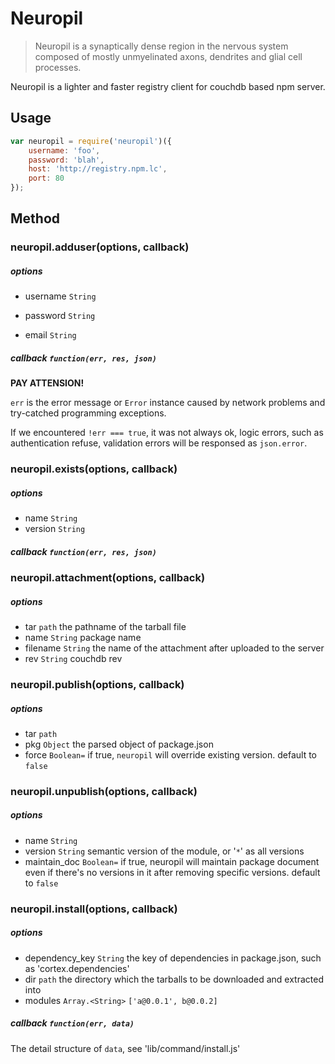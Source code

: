 # Neuropil

> Neuropil is a synaptically dense region in the nervous system composed of mostly unmyelinated axons, dendrites and glial cell processes.

Neuropil is a lighter and faster registry client for couchdb based npm server.

## Usage

```js
var neuropil = require('neuropil')({
	username: 'foo',
	password: 'blah',
	host: 'http://registry.npm.lc',
	port: 80
});
```

## Method

### neuropil.adduser(options, callback)

##### options

- username `String`

- password `String`

- email `String`

##### callback `function(err, res, json)`

**PAY ATTENSION!**

`err` is the error message or `Error` instance caused by network problems and try-catched programming exceptions.

If we encountered `!err === true`, it was not always ok, logic errors, such as authentication refuse, validation errors will be responsed as `json.error`.

### neuropil.exists(options, callback)

##### options
- name `String`
- version `String`

##### callback `function(err, res, json)`

### neuropil.attachment(options, callback)

##### options
- tar `path` the pathname of the tarball file
- name `String` package name
- filename `String` the name of the attachment after uploaded to the server
- rev `String` couchdb rev

### neuropil.publish(options, callback)

##### options
- tar `path`
- pkg `Object` the parsed object of package.json
- force `Boolean=` if true, `neuropil` will override existing version. default to `false`

### neuropil.unpublish(options, callback)

##### options
- name `String`
- version `String` semantic version of the module, or '`*`' as all versions
- maintain_doc `Boolean=` if true, neuropil will maintain package document even if there's no versions in it after removing specific versions. default to `false`


### neuropil.install(options, callback)

##### options
- dependency_key `String` the key of dependencies in package.json, such as 'cortex.dependencies'
- dir `path` the directory which the tarballs to be downloaded and extracted into
- modules `Array.<String>` `['a@0.0.1', b@0.0.2]`

##### callback `function(err, data)`

The detail structure of `data`, see 'lib/command/install.js'


